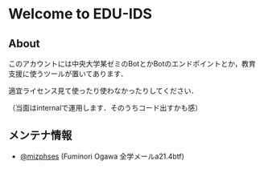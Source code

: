 # Welcome to EDU-IDS
## About

このアカウントには中央大学某ゼミのBotとかBotのエンドポイントとか，教育支援に使うツールが置いてあります．

適宜ライセンス見て使ったり使わなかったりしてください．

（当面はinternalで運用します．そのうちコード出すかも感）

## メンテナ情報
- [@mizphses](https://github.com/mizphses) (Fuminori Ogawa 全学メールa21.4btf)
